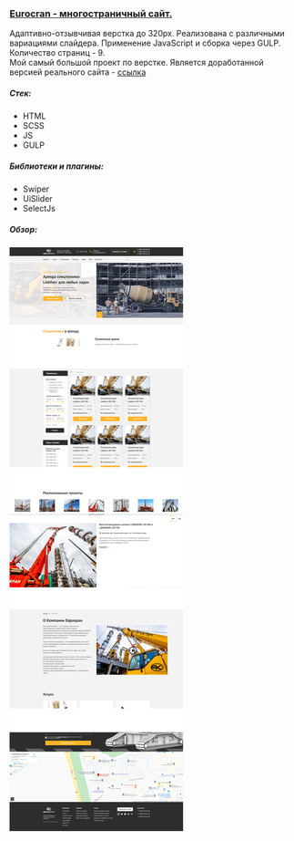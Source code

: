### [Eurocran - многостраничный сайт.](https://stalise.github.io/Eurocran/)
Адаптивно-отзывчивая верстка до 320px. Реализована с различными вариациями слайдера. Применение JavaScript и сборка через GULP. Количество страниц - 9.  
Мой самый большой проект по верстке. Является доработанной версией реального сайта - [ссылка](https://www.eurocran.su/)

##### Стек:
* HTML
* SCSS
* JS
* GULP

##### Библиотеки и плагины:
* Swiper
* UiSlider
* SelectJs

##### Обзор:  
![screenshots](./img/EUROCRAN_FON.png)
